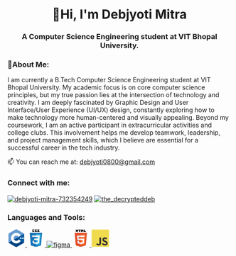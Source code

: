 <h1 align="center">👋Hi, I'm Debjyoti Mitra</h1>
<h3 align="center">A Computer Science Engineering student at VIT Bhopal University.</h3>

<h3 align="left">💫About Me:</h3>
<p align="left">
I am currently a B.Tech Computer Science Engineering student at VIT Bhopal University. My academic focus is on core computer science principles, but my true passion lies at the intersection of technology and creativity. I am deeply fascinated by Graphic Design and User Interface/User Experience (UI/UX) design, constantly exploring how to make technology more human-centered and visually appealing.
Beyond my coursework, I am an active participant in extracurricular activities and college clubs. This involvement helps me develop teamwork, leadership, and project management skills, which I believe are essential for a successful career in the tech industry.
</p>

📫 You can reach me at: debjyoti0800@gmail.com

<h3 align="left">Connect with me:</h3>
<p align="left">
<a href="https://linkedin.com/in/debjyoti-mitra-732354249" target="blank"><img align="center" src="https://raw.githubusercontent.com/rahuldkjain/github-profile-readme-generator/master/src/images/icons/Social/linked-in-alt.svg" alt="debjyoti-mitra-732354249" height="30" width="40" /></a>
<a href="https://instagram.com/the_decrypteddeb" target="blank"><img align="center" src="https://raw.githubusercontent.com/rahuldkjain/github-profile-readme-generator/master/src/images/icons/Social/instagram.svg" alt="the_decrypteddeb" height="30" width="40" /></a>
</p>

<h3 align="left">Languages and Tools:</h3>
<p align="left">
<a href="https://www.w3schools.com/cpp/" target="_blank" rel="noreferrer">
<img src="https://raw.githubusercontent.com/devicons/devicon/master/icons/cplusplus/cplusplus-original.svg" alt="cplusplus" width="40" height="40"/>
</a>
<a href="https://www.w3schools.com/css/" target="_blank" rel="noreferrer">
<img src="https://raw.githubusercontent.com/devicons/devicon/master/icons/css3/css3-original-wordmark.svg" alt="css3" width="40" height="40"/>
</a>
<a href="https://www.figma.com/" target="_blank" rel="noreferrer">
<img src="https://www.vectorlogo.zone/logos/figma/figma-icon.svg" alt="figma" width="40" height="40"/>
</a>
<a href="https://www.w3.org/html/" target="_blank" rel="noreferrer">
<img src="https://raw.githubusercontent.com/devicons/devicon/master/icons/html5/html5-original-wordmark.svg" alt="html5" width="40" height="40"/>
</a>
<a href="https://developer.mozilla.org/en-US/docs/Web/JavaScript" target="_blank" rel="noreferrer">
<img src="https://raw.githubusercontent.com/devicons/devicon/master/icons/javascript/javascript-original.svg" alt="javascript" width="40" height="40"/>
</a>
</p>
